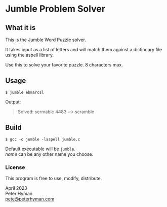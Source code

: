 # Jumble Problem Solver

## What it is
This is the Jumble Word Puzzle solver.

It takes input as a list of letters and will match them
against a dictionary file using the aspell library.

Use this to solve your favorite puzzle. 8 characters max.

## Usage

`$ jumble ebmarcsl`

Output:

> Solved: sermablc 4483 --> scramble

## Build

`$ gcc -o jumble -laspell jumble.c`

Default executable will be `jumble`.\
*name* can be any other name you choose.

### License
This program is free to use, modify, distribute.

April 2023\
Peter Hyman\
pete@peterhyman.com
